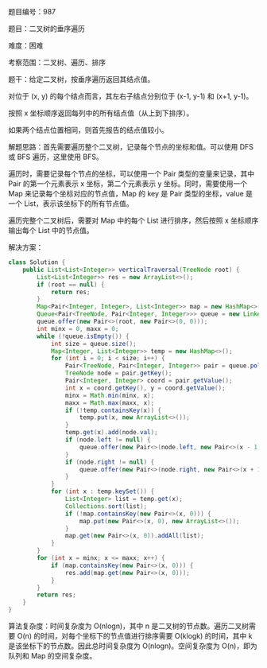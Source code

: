 题目编号：987

题目：二叉树的垂序遍历

难度：困难

考察范围：二叉树、遍历、排序

题干：给定二叉树，按垂序遍历返回其结点值。

对位于 (x, y) 的每个结点而言，其左右子结点分别位于 (x-1, y-1) 和 (x+1, y-1)。

按照 x 坐标顺序返回每列中的所有结点值（从上到下排序）。

如果两个结点位置相同，则首先报告的结点值较小。

解题思路：首先需要遍历整个二叉树，记录每个节点的坐标和值。可以使用 DFS 或 BFS 遍历，这里使用 BFS。

遍历时，需要记录每个节点的坐标，可以使用一个 Pair 类型的变量来记录，其中 Pair 的第一个元素表示 x 坐标，第二个元素表示 y 坐标。同时，需要使用一个 Map 来记录每个坐标对应的节点值，Map 的 key 是 Pair 类型的坐标，value 是一个 List，表示该坐标下的所有节点值。

遍历完整个二叉树后，需要对 Map 中的每个 List 进行排序，然后按照 x 坐标顺序输出每个 List 中的节点值。

解决方案：

```java
class Solution {
    public List<List<Integer>> verticalTraversal(TreeNode root) {
        List<List<Integer>> res = new ArrayList<>();
        if (root == null) {
            return res;
        }
        Map<Pair<Integer, Integer>, List<Integer>> map = new HashMap<>();
        Queue<Pair<TreeNode, Pair<Integer, Integer>>> queue = new LinkedList<>();
        queue.offer(new Pair<>(root, new Pair<>(0, 0)));
        int minx = 0, maxx = 0;
        while (!queue.isEmpty()) {
            int size = queue.size();
            Map<Integer, List<Integer>> temp = new HashMap<>();
            for (int i = 0; i < size; i++) {
                Pair<TreeNode, Pair<Integer, Integer>> pair = queue.poll();
                TreeNode node = pair.getKey();
                Pair<Integer, Integer> coord = pair.getValue();
                int x = coord.getKey(), y = coord.getValue();
                minx = Math.min(minx, x);
                maxx = Math.max(maxx, x);
                if (!temp.containsKey(x)) {
                    temp.put(x, new ArrayList<>());
                }
                temp.get(x).add(node.val);
                if (node.left != null) {
                    queue.offer(new Pair<>(node.left, new Pair<>(x - 1, y - 1)));
                }
                if (node.right != null) {
                    queue.offer(new Pair<>(node.right, new Pair<>(x + 1, y - 1)));
                }
            }
            for (int x : temp.keySet()) {
                List<Integer> list = temp.get(x);
                Collections.sort(list);
                if (!map.containsKey(new Pair<>(x, 0))) {
                    map.put(new Pair<>(x, 0), new ArrayList<>());
                }
                map.get(new Pair<>(x, 0)).addAll(list);
            }
        }
        for (int x = minx; x <= maxx; x++) {
            if (map.containsKey(new Pair<>(x, 0))) {
                res.add(map.get(new Pair<>(x, 0)));
            }
        }
        return res;
    }
}
```

算法复杂度：时间复杂度为 O(nlogn)，其中 n 是二叉树的节点数。遍历二叉树需要 O(n) 的时间，对每个坐标下的节点值进行排序需要 O(klogk) 的时间，其中 k 是该坐标下的节点数。因此总时间复杂度为 O(nlogn)。空间复杂度为 O(n)，即为队列和 Map 的空间复杂度。